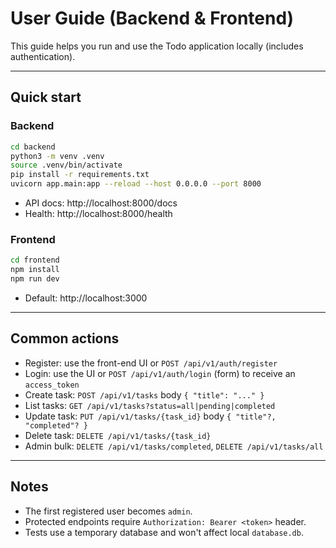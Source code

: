 # User Guide (Backend & Frontend)

This guide helps you run and use the Todo application locally (includes authentication).

---

## Quick start

### Backend

```bash
cd backend
python3 -m venv .venv
source .venv/bin/activate
pip install -r requirements.txt
uvicorn app.main:app --reload --host 0.0.0.0 --port 8000
```

- API docs: http://localhost:8000/docs
- Health: http://localhost:8000/health

### Frontend

```bash
cd frontend
npm install
npm run dev
```

- Default: http://localhost:3000

---

## Common actions

- Register: use the front-end UI or `POST /api/v1/auth/register`
- Login: use the UI or `POST /api/v1/auth/login` (form) to receive an `access_token`
- Create task: `POST /api/v1/tasks` body `{ "title": "..." }`
- List tasks: `GET /api/v1/tasks?status=all|pending|completed`
- Update task: `PUT /api/v1/tasks/{task_id}` body `{ "title"?, "completed"? }`
- Delete task: `DELETE /api/v1/tasks/{task_id}`
- Admin bulk: `DELETE /api/v1/tasks/completed`, `DELETE /api/v1/tasks/all`

---

## Notes

- The first registered user becomes `admin`.
- Protected endpoints require `Authorization: Bearer <token>` header.
- Tests use a temporary database and won't affect local `database.db`.
